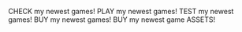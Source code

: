CHECK  my newest games!
PLAY   my newest games!
TEST   my newest games!
BUY    my newest games!
BUY    my newest game ASSETS!
